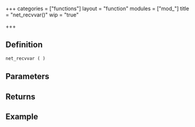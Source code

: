 +++
categories = ["functions"]
layout = "function"
modules = ["mod_"]
title = "net_recvvar()"
wip = "true"

+++

## Definition

    net_recvvar ( )

## Parameters

## Returns

## Example

```
```
